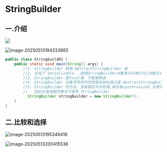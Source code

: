 # StringBuilder



## 一.介绍

![](C:\Users\24709\AppData\Roaming\Typora\typora-user-images\image-20250513194104926.png)

![image-20250513194333865](C:\Users\24709\AppData\Roaming\Typora\typora-user-images\image-20250513194333865.png)



```java
public class Stringbuild01 {
    public static void main(String[] args) {
        //1. StringBuilder 继承 AbstractStringBuilder 类
        //2. 实现了 Serializable ，说明StringBuilder对象是可以串行化(对象可以网络传输,可以保存到文件）
        //3. StringBuilder 是final类，不能被继承
        //4. StringBuilder 对象字符序列仍然是存放在其父类 AbstractStringBuilder的 char[] value; 因此，字符序列在堆中
        //5. StringBuilder 的方法，没有做互斥的处理,即没有synchronized 关键字,
        //   因此在单线程的情况下使用 StringBuilder
          StringBuilder stringBuilder = new StringBuilder();
    }
}
```



## 二.比较和选择



![image-20250513195349418](C:\Users\24709\AppData\Roaming\Typora\typora-user-images\image-20250513195349418.png)



![image-20250513200415538](C:\Users\24709\AppData\Roaming\Typora\typora-user-images\image-20250513200415538.png)